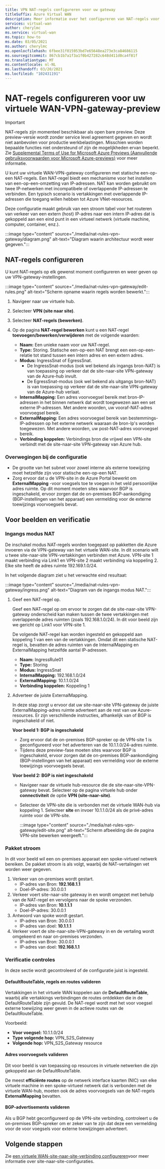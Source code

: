 ```yaml
---
title: VPN NAT-regels configureren voor uw gateway
titleSuffix: Azure Virtual WAN
description: Meer informatie over het configureren van NAT-regels voor uw VWAN VPN-gateway
services: virtual-wan
author: cherylmc
ms.service: virtual-wan
ms.topic: how-to
ms.date: 03/05/2021
ms.author: cherylmc
ms.openlocfilehash: 6fbee31f015953bd7e65648ea273e3ca84686115
ms.sourcegitcommit: 867cb1b7a1f3a1f0b427282c648d411d0ca4f81f
ms.translationtype: MT
ms.contentlocale: nl-NL
ms.lasthandoff: 03/20/2021
ms.locfileid: "102431191"
---
```

# <a name="configure-nat-rules-for-your-virtual-wan-vpn-gateway---preview"></a>NAT-regels configureren voor uw virtuele WAN-VPN-gateway-preview

> [!IMPORTANT]
> NAT-regels zijn momenteel beschikbaar als open bare preview.
> Deze preview-versie wordt zonder service level agreement gegeven en wordt niet aanbevolen voor productie werkbelastingen. Misschien worden bepaalde functies niet ondersteund of zijn de mogelijkheden ervan beperkt.
> Zie [Supplemental Terms of Use for Microsoft Azure Previews (Aanvullende gebruiksvoorwaarden voor Microsoft Azure-previews)](https://azure.microsoft.com/support/legal/preview-supplemental-terms/) voor meer informatie.

U kunt uw virtuele WAN-VPN-gateway configureren met statische een-op-een NAT-regels. Een NAT-regel biedt een mechanisme voor het instellen van een-op-een-omzetting van IP-adressen. NAT kan worden gebruikt om twee IP-netwerken met incompatibele of overlappende IP-adressen te verbinden. Een typisch scenario is vertakkingen met overlappende IP-adressen die toegang willen hebben tot Azure VNet-resources.

Deze configuratie maakt gebruik van een stroom tabel voor het routeren van verkeer van een extern (host) IP-adres naar een intern IP-adres dat is gekoppeld aan een eind punt in een virtueel netwerk (virtuele machine, computer, container, enz.).

   :::image type="content" source="./media/nat-rules-vpn-gateway/diagram.png" alt-text="Diagram waarin architectuur wordt weer gegeven.":::

## <a name="configure-nat-rules"></a><a name="rules"></a>NAT-regels configureren

U kunt NAT-regels op elk gewenst moment configureren en weer geven op uw VPN-gateway-instellingen.

   :::image type="content" source="./media/nat-rules-vpn-gateway/edit-rules.png" alt-text="Scherm opname waarin regels worden bewerkt.":::

1. Navigeer naar uw virtuele hub.
1. Selecteer **VPN (site naar site)**.
1. Selecteer **NAT-regels (bewerken)**.
1. Op de pagina **NAT-regel bewerken** kunt u een NAT-regel **toevoegen/bewerken/verwijderen** met de volgende waarden:

   * **Naam:** Een unieke naam voor uw NAT-regel.
   * **Type:** Storing. Statische een-op-een NAT brengt een een-op-een-relatie tot stand tussen een intern adres en een extern adres.
   * **Modus:** IngressSnat of EgressSnat.  
      * De IngressSnat-modus (ook wel bekend als ingangs bron-NAT) is van toepassing op verkeer dat de site-naar-site VPN-gateway van de Azure-hub invult.
      * De EgressSnat-modus (ook wel bekend als uitgangs bron-NAT) is van toepassing op verkeer dat de site-naar-site VPN-gateway van de Azure-hub verlaat.
   * **InternalMapping:** Een adres voorvoegsel bereik met bron-IP-adressen in het binnen netwerk dat wordt toegewezen aan een set externe IP-adressen. Met andere woorden, uw vooraf-NAT-adres voorvoegsel bereik.
   * **ExternalMapping:** Een adres voorvoegsel bereik van bestemmings-IP-adressen op het externe netwerk waaraan de bron-Ip's worden toegewezen. Met andere woorden, uw post-NAT-adres voorvoegsel bereik.
   * **Verbinding koppelen:** Verbindings bron die vrijwel een VPN-site verbindt met de site-naar-site VPN-gateway van Azure hub.

### <a name="configuration-considerations"></a><a name="considerations"></a>Overwegingen bij de configuratie

* De grootte van het subnet voor zowel interne als externe toewijzing moet hetzelfde zijn voor statische een-op-een NAT.
* Zorg ervoor dat u de VPN-site in de Azure Portal bewerkt om **ExternalMapping** -voor voegsels toe te voegen in het veld persoonlijke adres ruimte. Op dit moment moeten sites waarvoor BGP is ingeschakeld, ervoor zorgen dat de on-premises BGP-aankondiging (BGP-instellingen van het apparaat) een vermelding voor de externe toewijzings voorvoegsels bevat.

## <a name="examples-and-verification"></a><a name="examples"></a>Voor beelden en verificatie

### <a name="ingress-mode-nat"></a>Ingangs modus NAT

De inschakel modus NAT-regels worden toegepast op pakketten die Azure invoeren via de VPN-gateway van het virtuele WAN-site. In dit scenario wilt u twee site-naar-site VPN-vertakkingen verbinden met Azure. VPN-site 1 maakt verbinding via Link1 en VPN-site 2 maakt verbinding via koppeling 2. Elke site heeft de adres ruimte 192.169.1.0/24.

In het volgende diagram ziet u het verwachte eind resultaat:

:::image type="content" source="./media/nat-rules-vpn-gateway/ingress.png" alt-text="Diagram van de ingangs modus NAT.":::

1. Geef een NAT-regel op.

   Geef een NAT-regel op om ervoor te zorgen dat de site-naar-site VPN-gateway onderscheid kan maken tussen de twee vertakkingen met overlappende adres ruimten (zoals 192.168.1.0/24). In dit voor beeld zijn we gericht op Link1 voor VPN-site 1.

   De volgende NAT-regel kan worden ingesteld en gekoppeld aan koppeling 1 van een van de vertakkingen. Omdat dit een statische NAT-regel is, bevatten de adres ruimten van de InternalMapping en ExternalMapping hetzelfde aantal IP-adressen.

   * **Naam:** IngressRule01
   * **Type:** Storing
   * **Modus:** IngressSnat
   * **InternalMapping:** 192.168.1.0/24
   * **ExternalMapping:** 10.1.1.0/24
   * **Verbinding koppelen:** Koppeling 1

1. Adverteer de juiste ExternalMapping.

   In deze stap zorgt u ervoor dat uw site-naar-site VPN-gateway de juiste ExternalMapping-adres ruimte adverteert aan de rest van uw Azure-resources. Er zijn verschillende instructies, afhankelijk van of BGP is ingeschakeld of niet.

   **Voor beeld 1: BGP is ingeschakeld**

   * Zorg ervoor dat de on-premises BGP-spreker op de VPN-site 1 is geconfigureerd voor het adverteren van de 10.1.1.0/24-adres ruimte.
   * Tijdens deze preview-fase moeten sites waarvoor BGP is ingeschakeld, ervoor zorgen dat de on-premises BGP-aankondiging (BGP-instellingen van het apparaat) een vermelding voor de externe toewijzings voorvoegsels bevat.

   **Voor beeld 2: BGP is niet ingeschakeld**

   * Navigeer naar de virtuele hub-resource die de site-naar-site-VPN-gateway bevat. Selecteer op de pagina virtuele hub onder **connectiviteit** de optie **VPN (site-naar-site)**.
   * Selecteer de VPN-site die is verbonden met de virtuele WAN-hub via koppeling 1. Selecteer **site** en invoer 10.1.1.0/24 als de privé-adres ruimte voor de VPN-site.

     :::image type="content" source="./media/nat-rules-vpn-gateway/edit-site.png" alt-text="Scherm afbeelding die de pagina VPN-site bewerken weergeeft.":::

### <a name="packet-flow"></a>Pakket stroom

In dit voor beeld wil een on-premises apparaat een spoke-virtueel netwerk bereiken. De pakket stroom is als volgt, waarbij de NAT-vertalingen vet worden weer gegeven.

1. Verkeer van on-premises wordt gestart.
   * IP-adres van Bron: **192.168.1.1**
   * Doel-IP-adres: 30.0.0.1
1. Verkeer voert site-naar-site gateway in en wordt omgezet met behulp van de NAT-regel en vervolgens naar de spoke verzonden.
   * IP-adres van Bron: **10.1.1.1**
   * Doel-IP-adres: 30.0.0.1
1. Antwoord van spoke wordt gestart.
   * IP-adres van Bron: 30.0.0.1
   * IP-adres van doel: **10.1.1.1**
1. Verkeer voert de site-naar-site-VPN-gateway in en de vertaling wordt omgekeerd en naar on-premises verzonden.
   * IP-adres van Bron: 30.0.0.1
   * IP-adres van doel: **192.168.1.1**

### <a name="verification-checks"></a>Verificatie controles

In deze sectie wordt gecontroleerd of de configuratie juist is ingesteld.

#### <a name="validate-defaultroutetable-rules-and-routes"></a>DefaultRouteTable, regels en routes valideren

Vertakkingen in het virtuele WAN koppelen aan de **DefaultRouteTable**, waarbij alle vertakkings verbindingen de routes ontdekken die in de DefaultRouteTable zijn gevuld. De NAT-regel wordt met het voor voegsel externe toewijzing weer geven in de actieve routes van de DefaultRouteTable.

Voorbeeld:

* **Voor voegsel:** 10.1.1.0/24  
* **Type volgende hop:** VPN_S2S_Gateway
* **Volgende hop:** VPN_S2S_Gateway resource

#### <a name="validate-address-prefixes"></a>Adres voorvoegsels valideren

Dit voor beeld is van toepassing op resources in virtuele netwerken die zijn gekoppeld aan de DefaultRouteTable.

De meest **efficiënte routes** op de netwerk interface kaarten (NIC) van elke virtuele machine in een spoke-virtueel netwerk dat is verbonden met de virtuele WAN-hub, moeten ook de adres voorvoegsels van de NAT-regels **ExternalMapping** bevatten.

#### <a name="validate-bgp-advertisements"></a>BGP-advertisements valideren

Als u BGP hebt geconfigureerd op de VPN-site verbinding, controleert u de on-premises BGP-spreker om er zeker van te zijn dat deze een vermelding voor de voor voegsels voor externe toewijzingen adverteert.

## <a name="next-steps"></a>Volgende stappen

Zie [een virtuele WAN-site-naar-site-verbinding configureren](virtual-wan-site-to-site-portal.md)voor meer informatie over site-naar-site-configuraties.
